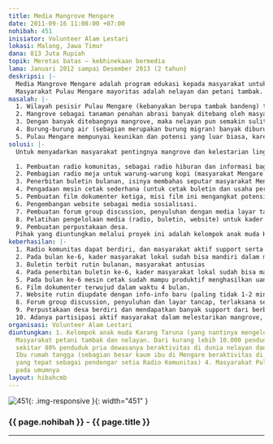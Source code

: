 ```yaml
---
title: Media Mangrove Mengare
date: 2011-09-16 11:08:00 +07:00
nohibah: 451
inisiator: Volunteer Alam Lestari
lokasi: Malang, Jawa Timur
dana: 813 Juta Rupiah
topik: Meretas batas – kebhinekaan bermedia
lama: Januari 2012 sampai Desember 2013 (2 tahun)
deskripsi: |-
  Media Mangrove Mengare adalah program edukasi kepada masyarakat untuk pelestarian daratan kawasan pesisir Pulau Mengare, Gresik, Jawa Timur, dengan menggunakan berbagai media (cetak, elektronik, online).
  Masyarakat Pulau Mengare mayoritas adalah nelayan dan petani tambak. Setap tahun wilayah pesisir pulau Mengare menyusut terkena abrasi, akibat berkurangnya mangrove yang banyak dirusak oleh masyarakat sendiri.
masalah: |-
  1. Wilayah pesisir Pulau Mengare (kebanyakan berupa tambak bandeng) tiap tahun menyusut ratusan bahkan ribuan hektar akibat abrasi oleh ombak laut dan kapal-kapal besar yang lewat di selat Madura.
  2. Mangrove sebagai tanaman penahan abrasi banyak ditebang oleh masyarakat untuk diambil kayunya sebagai kayu bakar atau bahan bangunan.
  3. Dengan banyak ditebangnya mangrove, maka nelayan pun semakin sulit dalam mencari ikan di pesisir, karena mangrove merupakan tempat pemijahan dan tempat berkembangbiaknya ikan, udang dan kepiting.
  4. Burung-burung air (sebagian merupakan burung migran) banyak diburu oleh masyarakat untuk dikonsumsi.
  5. Pulau Mengare mempunyai keunikan dan potensi yang luar biasa, karena memiliki alam yang indah dengan kekayaan flora fauna (khususnya burung dan satwa air), kehidupan masyarakat yang khas (masyarakat nelayan dan petani tambak), memiliki banyak makanan lokal berbasis ikan yang unik dan lezat, memiliki banyak potensi wisata sejarah (terdapat benteng Belanda, gua Jepang, tugu Portugis, dll), sangat berpotensi untuk dikembangkan sebagai kawasan ekowisata, namun belum ada pihak yang mensupport, sehingga potensi ini belum tersosialisasikan dengan baik kepada dunia luar, dan belum tertata.
solusi: |-
  Untuk menyadarkan masyarakat pentingnya mangrove dan kelestarian lingkungan hidup diperlukan edukasi terus-menerus melalui berbagai media, untuk itu diusulkan beberapa program:

  1. Pembuatan radio komunitas, sebagai radio hiburan dan informasi bagi masyarakat, dengan selalu diselipkan edukasi dan kampanye pelestarian mangrove serta lingkungan hidup.
  2. Pembagian radio meja untuk warung-warung kopi (masyarakat Mengare sangat hobi nongkrong di warkop), serta pembagian radio saku kepada masyarakat. Radio-radio ini disetting tune in pada frekuensi radio komunitas.
  3. Penerbitan buletin bulanan, isinya membahas seputar masyarakat Mengare (potensi, info, kehidupan masyarakat, dll, dengan selalu diselipkan misi pelestarian mangrove dan lingkungan hidup)
  4. Pengadaan mesin cetak sederhana (untuk cetak buletin dan usaha percetakan)
  5. Pembuatan film dokumenter ketiga, misi film ini mengangkat potensi dan permasalahan Pulau Mengare. Film sebagai media penyuluhan masyarakat (berupa kegiatan layar tancap), dan media sosialisasi pada dunia luar (diupload di Youtube, dibagikan ke lembaga-lembaga yang potensial mensupport program, dll).
  6. Pengembangan website sebagai media sosialisasi.
  7. Pembuatan forum group discussion, penyuluhan dengan media layar tancap, secara berkala.
  8. Pelatihan pengelolaan media (radio, buletin, website) untuk kader masyarakat lokal
  9. Pembuatan perpustakaan desa.
  Pihak yang diuntungkan melalui proyek ini adalah kelompok anak muda Karang Taruna (yang nantinya mengelola media),  masyarakat petani tambak dan nelayan,  ibu rumah tangga (sebagian besar kaum ibu di Mengare beraktivitas di rumah, sasaran yang tepat sebagai pendengar setia Radio Komunitas), dan  masyarakat Pulau Mengare pada umumnya
keberhasilan: |-
  1. Radio komunitas dapat berdiri, dan masyarakat aktif support serta beratensi di acara-acara radio (berkirim salam via sms, berbagi informasi, terlibat berpendapat dalam diskusi interaktif, dll)
  2. Pada bulan ke-6, kader masyarakat lokal sudah bisa mandiri dalam memanajerial dan melakukan siaran radio komunitas
  3. Buletin terbit rutin bulanan, masyarakat antusias
  4. Pada penerbitan buletin ke-6, kader masyarakat lokal sudah bisa mandiri dalam memproses buletin (wawancara, membuat tulisan, melay-out, mencetak, mendistribusikan, dll.)
  5. Pada bulan ke-6 mesin cetak sudah mampu produktif menghasilkan uang tambahan penunjang operasional, dari hasil melayani secara profit kebutuhan cetak masyarakat Mengare
  6. Film dokumenter terwujud dalam waktu 4 bulan.
  7. Website rutin diupdate dengan info-info baru (paling tidak 1-2 minggu sekali), dan mendapatkan banyak pengunjung
  8. Forum group discussion, penyuluhan dan layar tancap, terlaksana secara berkala sebulan 2 kali dan diikuti secara antusias oleh masyarakat.
  9. Perpustakaan desa berdiri dan mendapatkan banyak support dari berbagai pihak untuk pengadaan bukunya dan diminati oleh masyarakat
  10. Adanya partisipasi aktif masyarakat dalam melestarikan mangrove, bisa berupa support dana, tenaga, penyediaan lahan untuk penanaman ataupun pembibitan mangrove, dll
organisasi: Volunteer Alam Lestari
diuntungkan: 1. Kelompok anak muda Karang Taruna (yang nantinya mengelola media) 2.
  Masyarakat petani tambak dan nelayan. Dari kurang lebih 10.000 penduduk pulau Mengare,
  sekitar 80% penduduk pria dewasanya beraktivitas di dunia nelayan dan tambak 3.
  Ibu rumah tangga (sebagian besar kaum ibu di Mengare beraktivitas di rumah, sasaran
  yang tepat sebagai pendengar setia Radio Komunitas) 4. Masyarakat Pulau Mengare
  pada umumnya
layout: hibahcmb
---
```


![451](/static/img/hibahcmb/451.png){: .img-responsive }{: width="451" }

### {{ page.nohibah }} - {{ page.title }}

---
